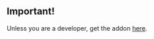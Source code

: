 ## Important!
Unless you are a developer, get the addon [here](https://github.com/vvoovv/blender-osm/#blender-osm-openstreetmap-and-terrain-for-blender).
